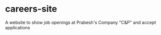 # careers-site
 A website to show job openings at Prabesh's Company "C&amp;P" and accept applications
